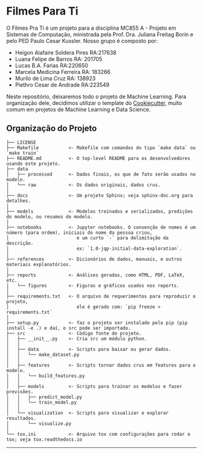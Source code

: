 # Filmes Para Ti

O Filmes Pra Ti é um projeto para a disciplina MC855 A - Projeto em Sistemas de Computação, ministrada pela Prof. Dra. Juliana Freitag Borin e pelo PED Paulo Cesar Kussler.
Nosso grupo é composto por:
- Heigon Alafaire Soldera Pires RA:217638
- Luana Felipe de Barros      RA: 201705
- Lucas B.A. Farias RA:220650
- Marcela Medicina Ferreira RA: 183266
- Murilo de Lima Cruz RA: 138923
- Piethro Cesar de Andrade RA:223549

Neste repositório, deixaremos todo o projeto de Machine Learning. Para organização dele, decidimos utilizar o template do <a target="_blank" href="https://drivendata.github.io/cookiecutter-data-science/">Cookiecutter</a>, muito comum em projetos de Machine Learning e Data Science.

Organização do Projeto 
------------

    ├── LICENSE
    ├── Makefile           <- Makefile com comandos do tipo `make data` ou `make train`
    ├── README.md          <- O top-level README para os desenvolvedores usando este projeto.
    ├── data
    │   ├── processed      <- Dados finais, os que de fato serão usados no modelo.
    │   └── raw            <- Os dados originais, dados crus.
    │
    ├── docs               <- Um projeto Sphinx; veja sphinx-doc.org para detalhes.
    │
    ├── models             <- Modelos treinados e serializados, predições do modelo, ou resumos do modelo.
    │
    ├── notebooks          <- Jupyter notebooks. O convenção de nomes é um número (para ordem), iniciais do nome da pessoa criou,
    │                         e um curto `-` para delimitação da descrição.
    │                         ex: `1.0-jqp-initial-data-exploration`.
    │
    ├── references         <- Dicionários de dados, manuais, e outros materiais explanatórios.
    │
    ├── reports            <- Análises geradas, como HTML, PDF, LaTeX, etc.
    │   └── figures        <- Figuras e gráficos usados nos reports.
    │
    ├── requirements.txt   <- O arquivo de requerimentos para reproduzir o projeto,
    │                         ele é gerado com: `pip freeze > requirements.txt`
    │
    ├── setup.py           <- faz o projeto ser instalado pelo pip (pip install -e .) e daí, o src pode ser importado.
    ├── src                <- Código fonte do projeto.
    │   ├── __init__.py    <- Cria src um módulo python.
    │   │
    │   ├── data           <- Scripts para baixar ou gerar dados.
    │   │   └── make_dataset.py
    │   │
    │   ├── features       <- Scripts tornar dados crus em features para o modelo.
    │   │   └── build_features.py
    │   │
    │   ├── models         <- Scripts para trainar os modelos e fazer previsões.
    │   │   ├── predict_model.py
    │   │   └── train_model.py
    │   │
    │   └── visualization  <- Scripts para visualizar e explorar resultados.
    │       └── visualize.py
    │
    └── tox.ini            <- Arquivo tox com configurações para rodar o tox; veja tox.readthedocs.io


--------
